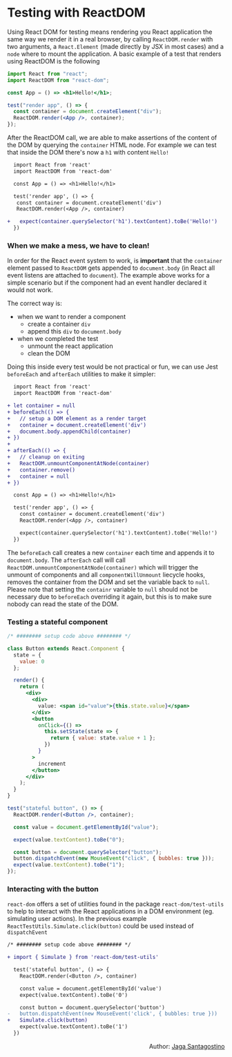 # Testing with ReactDOM

Using React DOM for testing means rendering you React application the same way we render it in a real browser, by calling `ReactDOM.render` with two arguments, a `React.Element` (made directly by JSX in most cases) and a `node` where to mount the application. A basic example of a test that renders using ReactDOM is the following

```jsx
import React from "react";
import ReactDOM from "react-dom";

const App = () => <h1>Hello!</h1>;

test("render app", () => {
  const container = document.createElement("div");
  ReactDOM.render(<App />, container);
});
```

After the ReactDOM call, we are able to make assertions of the content of the DOM by querying the `container` HTML node. For example we can test that inside the DOM there's now a `h1` with content `Hello!`

```diff
  import React from 'react'
  import ReactDOM from 'react-dom'

  const App = () => <h1>Hello!</h1>

  test('render app', () => {
   const container = document.createElement('div')
   ReactDOM.render(<App />, container)

+   expect(container.querySelector('h1').textContent).toBe('Hello!')
  })
```

### When we make a mess, we have to clean!

In order for the React event system to work, is **important** that the `container` element passed to `ReactDOM` gets appended to `document.body` (in React all event listens are attached to `document`). The example above works for a simple scenario but if the component had an event handler declared it would not work.

The correct way is:

- when we want to render a component
  - create a container `div`
  - append this `div` to `document.body`
- when we completed the test
  - unmount the react application
  - clean the DOM

Doing this inside every test would be not practical or fun, we can use Jest `beforeEach` and `afterEach` utilities to make it simpler:

```diff
  import React from 'react'
  import ReactDOM from 'react-dom'

+ let container = null
+ beforeEach(() => {
+   // setup a DOM element as a render target
+   container = document.createElement('div')
+   document.body.appendChild(container)
+ })
+
+ afterEach(() => {
+   // cleanup on exiting
+   ReactDOM.unmountComponentAtNode(container)
+   container.remove()
+   container = null
+ })

  const App = () => <h1>Hello!</h1>

  test('render app', () => {
    const container = document.createElement('div')
    ReactDOM.render(<App />, container)

    expect(container.querySelector('h1').textContent).toBe('Hello!')
  })
```

The `beforeEach` call creates a new `container` each time and appends it to `document.body`. The `afterEach` call will call `ReactDOM.unmountComponentAtNode(container)` which will trigger the unmount of components and all `componentWillUnmount` liecycle hooks, removes the container from the DOM and set the variable back to `null`. Please note that setting the `containr` variable to `null` should not be necessary due to `beforeEach` overriding it again, but this is to make sure nobody can read the state of the DOM.

### Testing a stateful component

```jsx
/* ######## setup code above ######## */

class Button extends React.Component {
  state = {
    value: 0
  };

  render() {
    return (
      <div>
        <div>
          value: <span id="value">{this.state.value}</span>
        </div>
        <button
          onClick={() =>
            this.setState(state => {
              return { value: state.value + 1 };
            })
          }
        >
          increment
        </button>
      </div>
    );
  }
}

test("stateful button", () => {
  ReactDOM.render(<Button />, container);

  const value = document.getElementById("value");

  expect(value.textContent).toBe("0");

  const button = document.querySelector("button");
  button.dispatchEvent(new MouseEvent("click", { bubbles: true }));
  expect(value.textContent).toBe("1");
});
```

### Interacting with the button

`react-dom` offers a set of utilities found in the package `react-dom/test-utils` to help to interact with the React applications in a DOM environment (eg. simulating user actions). In the previous example `ReactTestUtils.Simulate.click(button)` could be used instead of `dispatchEvent`

```diff
/* ######## setup code above ######## */

+ import { Simulate } from 'react-dom/test-utils'

  test('stateful button', () => {
    ReactDOM.render(<Button />, container)

    const value = document.getElementById('value')
    expect(value.textContent).toBe('0')

    const button = document.querySelector('button')
-   button.dispatchEvent(new MouseEvent('click', { bubbles: true }))
+   Simulate.click(button)
    expect(value.textContent).toBe('1')
  })
```

<p style='text-align: right;'>Author: <a href="../about-us.md#jaga-santagostino">Jaga Santagostino</a></p>
